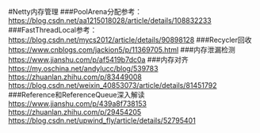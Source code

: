 #Netty内存管理 
###PoolArena分配参考： 
https://blog.csdn.net/aa1215018028/article/details/108832233
###FastThreadLocal参考：
https://blog.csdn.net/mycs2012/article/details/90898128
###Recycler回收
https://www.cnblogs.com/jackion5/p/11369705.html
###内存泄漏检测
https://www.jianshu.com/p/af5419b7dc0a
###内存对齐
https://my.oschina.net/andylucc/blog/539783
https://zhuanlan.zhihu.com/p/83449008
https://blog.csdn.net/weixin_40853073/article/details/81451792
###Reference和ReferenceQueue深入解读
https://www.jianshu.com/p/439a8f738153
https://zhuanlan.zhihu.com/p/29454205
https://blog.csdn.net/upwind_fly/article/details/52795401
